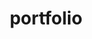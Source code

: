 ﻿---
title: portfolio
layout: page
icon: fas fa-camera-retro
order: 5
---

<object type="image/jpg" data="/docs/assets/images/0001.jpg" width="1920" height="1080"></object>

<object type="image/jpg" data="/docs/assets/images/0007.jpg" width="2560" height="1440"></object>

<object type="image/jpg" data="/docs/assets/images/Deadly_Carpv2GLARE2024under4mb.jpg" width="4096" height="4096"></object>

<object type="image/jpg" data="/docs/assets/images/attemptat90scgi.jpg" width="544" height="416"></object>

<object type="image/png" data="/docs/assets/images/grenadeopendenoise2k.png" width="2560" height="1440"></object>
